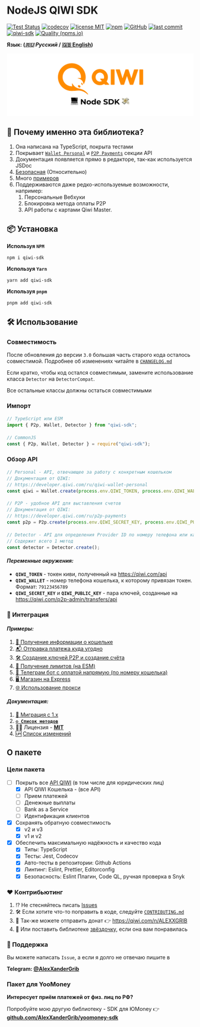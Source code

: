 # NodeJS QIWI SDK

[![Test Status](https://github.com/AlexXanderGrib/node-qiwi-sdk/actions/workflows/test.yml/badge.svg)](https://github.com/AlexXanderGrib/node-qiwi-sdk)
[![codecov](https://codecov.io/gh/AlexXanderGrib/node-qiwi-sdk/branch/main/graph/badge.svg)](https://codecov.io/gh/AlexXanderGrib/node-qiwi-sdk)
[![license MIT](https://img.shields.io/npm/l/qiwi-sdk.svg)](https://github.com/AlexXanderGrib/node-qiwi-sdk/blob/main/LICENSE)
[![npm](https://img.shields.io/npm/v/qiwi-sdk.svg)](https://npmjs.com/package/qiwi-sdk)
[![GitHub](https://img.shields.io/github/stars/AlexXanderGrib/node-qiwi-sdk.svg)](https://github.com/AlexXanderGrib/node-qiwi-sdk)
[![last commit](https://img.shields.io/github/last-commit/AlexXanderGrib/node-qiwi-sdk.svg)](https://github.com/AlexXanderGrib/node-qiwi-sdk)
[![qiwi-sdk](https://snyk.io/advisor/npm-package/qiwi-sdk/badge.svg)](https://snyk.io/advisor/npm-package/qiwi-sdk)
[![Quality (npms.io)](https://img.shields.io/npms-io/quality-score/qiwi-sdk.svg?label=Quality%20%28npms.io%29&)](https://npms.io/search?q=qiwi-sdk)

**Язык: (_🇷🇺 Русский_ / [🇬🇧 English](./README.en.md))**

<center>
  <img src="docs/assets/logo.svg" alt="QIWI SDK" /> 
</center>

## 🍬 Почему именно эта библиотека?

1. Она написана на TypeScript, покрыта тестами
2. Покрывает [`Wallet Personal`](https://developer.qiwi.com/ru/qiwi-wallet-personal/) и [`P2P Payments`](https://developer.qiwi.com/ru/p2p-payments/) секции API
3. Документация появляется прямо в редакторе, так-как используется JSDoc
4. [Безопасная](./SECURITY.md) (Относительно)
5. Много [примеров](./examples/README.md)
6. Поддерживаются даже редко-используемые возможности, например:
   1. Персональные Вебхуки
   2. Блокировка метода оплаты P2P
   3. API работы с картами Qiwi Master.

## 📦 Установка

**Используя `NPM`**

```shell
npm i qiwi-sdk
```

**Используя `Yarn`**

```shell
yarn add qiwi-sdk
```

**Используя `pnpm`**

```shell
pnpm add qiwi-sdk
```

## 🛠️ Использование

### Совместимость

После обновления до версии `3.0` большая часть старого кода осталось совместимой. Подробнее об изменениях читайте в [`CHANGELOG.md`](./CHANGELOG.md)

Если кратко, чтобы код остался совместимым, замените использование класса `Detector` на `DetectorCompat`.

Все остальные классы должны остаться совместимыми

### Импорт

```typescript
// TypeScript или ESM
import { P2p, Wallet, Detector } from "qiwi-sdk";

// CommonJS
const { P2p, Wallet, Detector } = require("qiwi-sdk");
```

### Обзор API

```typescript
// Personal - API, отвечающее за работу с конкретным кошельком
// Документация от QIWI:
// https://developer.qiwi.com/ru/qiwi-wallet-personal
const qiwi = Wallet.create(process.env.QIWI_TOKEN, process.env.QIWI_WALLET);

// P2P - удобное API для выставления счетов
// Документация от QIWI:
// https://developer.qiwi.com/ru/p2p-payments
const p2p = P2p.create(process.env.QIWI_SECRET_KEY, process.env.QIWI_PUBLIC_KEY);

// Detector - API для определения Provider ID по номеру телефона или карты
// Содержит всего 1 метод
const detector = Detector.create();
```

#### _Переменные окружения:_

- **`QIWI_TOKEN`** - токен киви, полученный на https://qiwi.com/api
- **`QIWI_WALLET`** - номер телефона кошелька, к которому привязан токен. Формат: `79123456789`
- **`QIWI_SECRET_KEY`** и **`QIWI_PUBLIC_KEY`** - пара ключей, созданные на https://qiwi.com/p2p-admin/transfers/api

### 🤝 Интеграция

#### _Примеры:_

1. [🥝 Получение информации о кошельке](./examples/1-info.js)
2. [📬 Отправка платежа куда угодно](./examples/2-sending-payment.ts)
3. [🛠️ Создание ключей P2P и создание счёта](./examples/3-p2p.js)
4. [🔐 Получение лимитов (на ESM)](./examples/4-limits.mjs)
5. [🤖 Телеграм бот с оплатой напрямую (по номеру кошелька)](./examples/5-bot.js)
6. [🖥️ Магазин на Express](./examples/6-express.js)
7. [🌐 Использование прокси](./examples/7-proxy.js)

#### _Документация:_

1. [👴 Миграция с 1.x](./docs/migration-from-1x.md)
2. [**`⚙️ Список методов`**](./docs/api/modules.md)
3. 🧑‍⚖️ Лицензия - [**MIT**](./LICENSE)
4. 🆙 [Список изменений](./CHANGELOG.md)

## О пакете

### Цели пакета

- [ ] Покрыть все [API QIWI](https://developer.qiwi.com/) (в том числе для юридических лиц)
  - [x] API QIWI Кошелька - (все API)
  - [ ] Прием платежей
  - [ ] Денежные выплаты
  - [ ] Bank as a Service
  - [ ] Идентификация
        клиентов
- [x] Сохранять обратную совместимость
  - [x] v2 и v3
  - [x] v1 и v2
- [x] Обеспечить максимальную надёжность и качество кода
  - [x] Типы: TypeScript
  - [x] Тесты: Jest, Codecov
  - [x] Авто-тесты в репозитории: Github Actions
  - [x] Линтинг: Eslint, Prettier, Editorconfig
  - [x] Безопасность: Eslint Плагин, Code QL, ручная проверка в Snyk

### ❤️ Контрибьютинг

1. ⁉️ Не стесняйтесь писать [Issues](https://github.com/AlexXanderGrib/node-qiwi-sdk/issues/new)
2. 🛠️ Если хотите что-то поправить в коде, следуйте [`CONTRIBUTING.md`](./CONTRIBUTING.md)
3. 💸 Так-же можете отправить донат 👉 https://qiwi.com/n/ALEXXGRIB
4. 🌟 Или поставить библиотеке [звёздочку](https://github.com/AlexXanderGrib/node-qiwi-sdk/stargazers), если она вам понравилась

### 🙋 Поддержка

Вы можете написать `Issue`, а если я долго не отвечаю пишите в

**Telegram: [@AlexXanderGrib](https://t.me/AlexXanderGrib)**

### Пакет для YooMoney

**Интересует приём платежей от физ. лиц по РФ?**

Попробуйте мою другую библиотеку - SDK для ЮMoney 👉 [**github.com/AlexXanderGrib/yoomoney-sdk**](https://github.com/AlexXanderGrib/yoomoney-sdk)
